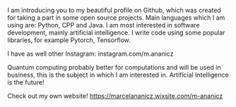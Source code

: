 I am introducing you to my beautiful profile on Github, which was created for taking a part in some
open source projects.
Main languages which I am using are: Python, CPP and Java. I am most interested in software development, mainly artificial intelligence. I write code using some popular libraries, for example Pytorch, Tensorflow.

I have as well other Instagram: instagram.com/m.ananicz

Quantum computing probably better for computations and will be used in business, this is the subject in which I am interested in.
Artificial Intelligence is the future!

Check out my own website! https://marcelananicz.wixsite.com/m-ananicz
